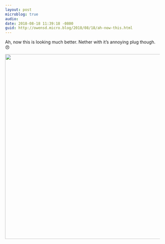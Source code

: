 ```yaml
---
layout: post
microblog: true
audio: 
date: 2018-08-18 11:39:18 -0800
guid: http://owensd.micro.blog/2018/08/18/ah-now-this.html
---
```

Ah, now this is looking much better. Nether with it’s annoying plug though. 😠

<img src="http://thoughts.owensd.io/uploads/2018/18dac4ae48.jpg" width="600" height="600" />
